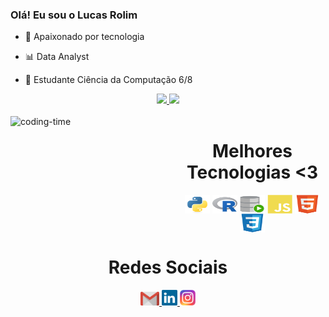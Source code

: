 ### Olá! Eu sou o Lucas Rolim

- 🔭 Apaixonado por tecnologia
  
- 📊 Data Analyst

- 🌱 Estudante Ciência da Computação 6/8

<div align="center">
  <a href="https://github.com/Lurolim">
    <img height="180em" src="https://github-readme-stats.vercel.app/api?username=Lurolim&show_icons=true&theme=radical&include_all_commits=true&count_private=true"/>
    <img height="180em" src="https://github-readme-stats.vercel.app/api/top-langs/?username=Lurolim&layout=compact&langs_count=16&theme=radical"/>
  </a>
</div>

<br>

<div align="center">
  <div style="display: inline-block; position: relative;">
    <img align="left" height="250" alt="coding-time" src="https://media.giphy.com/media/SWoSkN6DxTszqIKEqv/giphy.gif" style="z-index: 2; position: absolute; left: 0;">
    <div style="margin-left: 270px;">
      <h1 align="center">Melhores Tecnologias <3</h1>
      <img align="center" height="30" width="40" src="https://raw.githubusercontent.com/devicons/devicon/master/icons/python/python-original.svg">
      <img align="center" height="30" width="40" src="https://github.com/devicons/devicon/blob/master/icons/r/r-original.svg">
      <img align="center" height="30" width="40" src="https://github.com/devicons/devicon/blob/master/icons/sqldeveloper/sqldeveloper-original.svg">
      <img align="center" height="30" width="40" alt="js-icon" src="https://raw.githubusercontent.com/devicons/devicon/master/icons/javascript/javascript-plain.svg">
      <img align="center" height="30" width="40" alt="html-icon" src="https://raw.githubusercontent.com/devicons/devicon/master/icons/html5/html5-original.svg">
      <img align="center" height="30" width="40" alt="css-icon" src="https://raw.githubusercontent.com/devicons/devicon/master/icons/css3/css3-original.svg">
    </div>
  </div>
 
  <h1 align="center">Redes Sociais</h1>
  <a href="mailto:work.lucas.rolim@gmail.com">
    <img width="30" src="gmail.svg">
  </a>
  <a href="https://www.linkedin.com/in/lucas-rolim-costa/">
    <img width="25" src="linkedin.svg">
  </a>
  <a href="https://www.instagram.com/lucas_rolim18/">
    <img width="25" src="instagram.png">
  </a>
</div>

    

